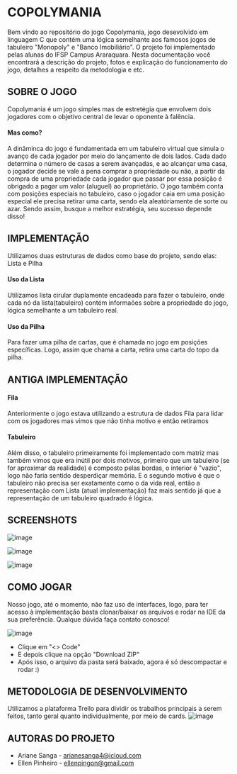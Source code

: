 # COPOLYMANIA
Bem vindo ao repositório do jogo Copolymania, jogo desevolvido em linguagem C que contém uma lógica semelhante aos famosos jogos de tabuleiro "Monopoly" e "Banco Imobiliário". O projeto foi implementado pelas alunas do IFSP Campus Araraquara.
Nesta documentação você encontrará a descrição do projeto, fotos e explicação do funcionamento do jogo, detalhes a respeito da metodologia e etc.

## SOBRE O JOGO
Copolymania é um jogo simples mas de estretégia que envolvem dois jogadores com o objetivo central de levar o oponente à falência. 
#### Mas como? 
A dinâminca do jogo é fundamentada em um tabuleiro virtual que simula o avanço de cada jogador por meio do lançamento de dois lados. Cada dado determina o número de casas a serem avançadas, e ao alcançar uma casa, o jogador decide se vale a pena comprar a propriedade ou não, a partir da compra de uma propriedade cada jogador que passar por essa posição é obrigado a pagar um valor (aluguel) ao proprietário. O jogo também conta com posições especiais no tabuleiro, caso o jogador caia em uma posição especial ele precisa retirar uma carta, sendo ela aleatóriamente de sorte ou azar. Sendo assim, busque a melhor estratégia, seu sucesso depende disso!

## IMPLEMENTAÇÃO
Utilizamos duas estruturas de dados como base do projeto, sendo elas: Lista e Pilha
#### Uso da Lista
Utilizamos lista cirular duplamente encadeada para fazer o tabuleiro, onde cada nó da lista(tabuleiro) contém informaões sobre a propriedade do jogo, lógica semelhante a um tabuleiro real.
#### Uso da Pilha
Para fazer uma pilha de cartas, que é chamada no jogo em posições específicas. Logo, assim que chama a carta, retira uma carta do topo da pilha.

## ANTIGA IMPLEMENTAÇÃO
#### Fila
Anteriormente o jogo estava utilizando a estrutura de dados Fila para lidar com os jogadores mas vimos que não tinha motivo e então retiramos
#### Tabuleiro
Além disso, o tabuleiro primeiramente foi implementado com matriz mas também vimos que era inútil por dois motivos, primeiro que um tabuleiro (se for aproximar da realidade) é composto pelas bordas, o interior é "vazio", logo não faria sentido desperdiçar memória. E o segundo motivo é que o tabuleiro não precisa ser exatamente como o da vida real, então a representação com Lista (atual implementação) faz mais sentido já que a representação de um tabuleiro quadrado é lógica.

## SCREENSHOTS
![image](https://github.com/ArianeSanga/COPOLYMANIA/assets/141193456/607c614f-4786-4bb2-8a7c-127aac2bddc0)

![image](https://github.com/ArianeSanga/COPOLYMANIA/assets/141193456/46178801-fca9-4b91-91b3-e46cf7150288)

![image](https://github.com/ArianeSanga/COPOLYMANIA/assets/141193456/1718ec7c-409f-45c5-a246-2435718dd446)

## COMO JOGAR
Nosso jogo, até o momento, não faz uso de interfaces, logo, para ter acesso à implementação basta clonar/baixar os arquivos e rodar na IDE da sua preferência. Qualque dúvida faça contato conosco!

![image](https://github.com/ArianeSanga/COPOLYMANIA/assets/141193456/7d07b9d3-efbe-416e-81cb-466f912846c6)

* Clique em "<> Code"
* E depois clique na opção "Download ZIP"
* Após isso, o arquivo da pasta será baixado, agora é só descompactar e rodar :)

## METODOLOGIA DE DESENVOLVIMENTO
Utilizamos a plataforma Trello para dividir os trabalhos principais a serem feitos, tanto geral quanto individualmente, por meio de cards.
![image](https://github.com/ArianeSanga/COPOLYMANIA/assets/141193456/5093fdfd-5cd9-4283-b5f0-43efd9bd44ac)

## AUTORAS DO PROJETO
*  Ariane Sanga - arianesanga4@icloud.com
*  Ellen Pinheiro - ellenpingon@gmail.com
